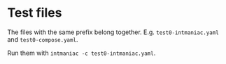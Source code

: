 # Test files

The files with the same prefix belong together. E.g. `test0-intmaniac.yaml` and `test0-compose.yaml`. 

Run them with `intmaniac -c test0-intmaniac.yaml`.
